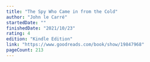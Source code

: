 ```yaml
---
title: "The Spy Who Came in from the Cold"
author: "John le Carré"
startedDate: ""
finishedDate: "2021/10/23"
rating: 4
edition: "Kindle Edition"
link: "https://www.goodreads.com/book/show/19847968"
pageCount: 213
---
```



